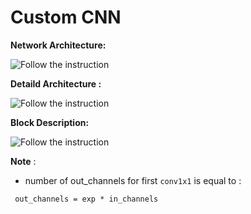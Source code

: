
# Custom CNN


**Network Architecture:**


![Follow the instruction](/1.png)


**Detaild Architecture :**


![Follow the instruction](/2.png)


**Block Description:**


![Follow the instruction](/3.png)



**Note** :

- number of out_channels for first `conv1x1` is equal to :

` 
out_channels = exp * in_channels
`
